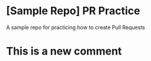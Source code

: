 # [Sample Repo] PR Practice
A sample repo for practicing how to create Pull Requests

# This is a new comment
